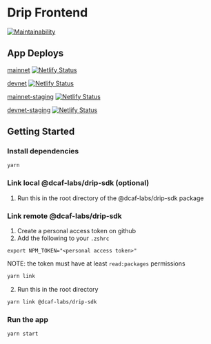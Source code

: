 # Drip Frontend

[![Maintainability](https://api.codeclimate.com/v1/badges/652ca31a64079f1ebc00/maintainability)](https://codeclimate.com/repos/62c90637d150fe5a9a00007f/maintainability)

## App Deploys

[mainnet](https://drip.dcaf.so/)
[![Netlify Status](https://api.netlify.com/api/v1/badges/47c5386b-c0ef-4bc4-b3bf-5eda0a9c378d/deploy-status)](https://app.netlify.com/sites/drip-dcaf/deploys)

[devnet](https://devnet.drip.dcaf.so/)
[![Netlify Status](https://api.netlify.com/api/v1/badges/f1eefc24-2172-41cb-9a87-0250762c0848/deploy-status)](https://app.netlify.com/sites/devnet-drip/deploys)

[mainnet-staging](https://drip-mainnet-staging.netlify.app/deposit)
[![Netlify Status](https://api.netlify.com/api/v1/badges/bda75dec-d6e1-4788-bb16-a481726c39e5/deploy-status)](https://app.netlify.com/sites/drip-mainnet-staging/deploys)

[devnet-staging](https://drip-devnet-staging.netlify.app/)
[![Netlify Status](https://api.netlify.com/api/v1/badges/422e3c8e-777a-47fa-a58e-604a61d42539/deploy-status)](https://app.netlify.com/sites/drip-devnet-staging/deploys)

## Getting Started

### Install dependencies

```bash
yarn
```

### Link local @dcaf-labs/drip-sdk (optional)

1. Run this in the root directory of the @dcaf-labs/drip-sdk package

### Link remote @dcaf-labs/drip-sdk

1. Create a personal access token on github
2. Add the following to your `.zshrc`

```
export NPM_TOKEN="<personal access token>"
```

NOTE: the token must have at least `read:packages` permissions

```bash
yarn link
```

2. Run this in the root directory

```bash
yarn link @dcaf-labs/drip-sdk
```

### Run the app

```bash
yarn start
```

